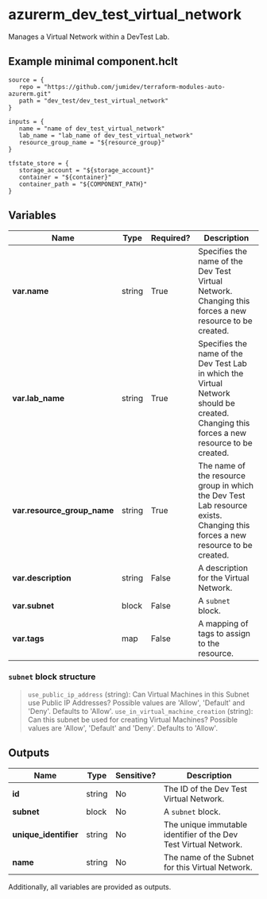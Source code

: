 # azurerm_dev_test_virtual_network

Manages a Virtual Network within a DevTest Lab.

## Example minimal component.hclt

```hcl
source = {
   repo = "https://github.com/jumidev/terraform-modules-auto-azurerm.git" 
   path = "dev_test/dev_test_virtual_network" 
}

inputs = {
   name = "name of dev_test_virtual_network" 
   lab_name = "lab_name of dev_test_virtual_network" 
   resource_group_name = "${resource_group}" 
}

tfstate_store = {
   storage_account = "${storage_account}" 
   container = "${container}" 
   container_path = "${COMPONENT_PATH}" 
}

```

## Variables

| Name | Type | Required? |  Description |
| ---- | ---- | --------- |  ----------- |
| **var.name** | string | True | Specifies the name of the Dev Test Virtual Network. Changing this forces a new resource to be created. | 
| **var.lab_name** | string | True | Specifies the name of the Dev Test Lab in which the Virtual Network should be created. Changing this forces a new resource to be created. | 
| **var.resource_group_name** | string | True | The name of the resource group in which the Dev Test Lab resource exists. Changing this forces a new resource to be created. | 
| **var.description** | string | False | A description for the Virtual Network. | 
| **var.subnet** | block | False | A `subnet` block. | 
| **var.tags** | map | False | A mapping of tags to assign to the resource. | 

### `subnet` block structure

>`use_public_ip_address` (string): Can Virtual Machines in this Subnet use Public IP Addresses? Possible values are 'Allow', 'Default' and 'Deny'. Defaults to 'Allow'.
>`use_in_virtual_machine_creation` (string): Can this subnet be used for creating Virtual Machines? Possible values are 'Allow', 'Default' and 'Deny'. Defaults to 'Allow'.



## Outputs

| Name | Type | Sensitive? | Description |
| ---- | ---- | --------- | --------- |
| **id** | string | No  | The ID of the Dev Test Virtual Network. | 
| **subnet** | block | No  | A `subnet` block. | 
| **unique_identifier** | string | No  | The unique immutable identifier of the Dev Test Virtual Network. | 
| **name** | string | No  | The name of the Subnet for this Virtual Network. | 

Additionally, all variables are provided as outputs.
